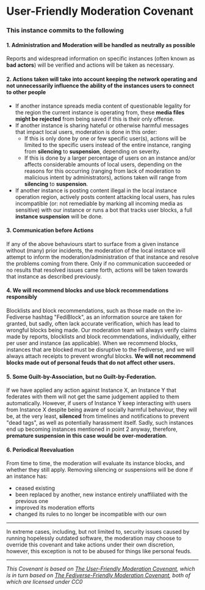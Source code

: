 # User-Friendly Moderation Covenant

### This instance commits to the following

#### 1. Administration and Moderation will be handled as neutrally as possible
Reports and widespread information on specific instances (often known as **bad actors**) will be verified
and actions will be taken as necessary.

#### 2. Actions taken will take into account keeping the network operating and not unnecessarily influence the ability of the instances users to connect to other people
* If another instance spreads media content of questionable legality for the region the current instance
  is operating from, these **media files might be rejected** from being saved if this is their only offense.
* If another instance is sharing hateful or otherwise harmful messages that impact local users, moderation is done in this order:
  * If this is only done by one or few specific user(s), actions will be limited to the specific users instead of the entire instance, ranging from **silencing** to **suspension**, depending on severity.
  * If this is done by a larger percentage of users on an instance and/or affects considerable amounts of local users, depending on the reasons for this occurring (ranging from lack of moderation to malicious intent by administrators), actions taken will range from **silencing** to **suspension**.
* If another instance is posting content illegal in the local instance operation region, actively posts content
  attacking local users, has rules incompatible (or: not remediable by marking all incoming media as sensitive) with our instance or runs a bot that tracks user blocks, a full **instance suspension** will be done.
  
#### 3. Communication before Actions
If any of the above behaviours start to surface from a given instance without (many) prior incidents, the moderation of the local instance will attempt
to inform the moderation/administration of that instance and resolve the problems coming from there. Only if no communication succeeded or no results that resolved issues came forth, actions will be taken towards that instance as described previously.
  
#### 4. We will recommend blocks and use block recommendations responsibly
Blocklists and block recommendations, such as those made on the in-Fediverse hashtag "FediBlock", as an information source are taken for granted, but sadly, often lack accurate verification, which has lead to wrongful blocks being made. Our moderation team will always verify claims made by reports, blocklists and block recommendations, individually, either per user and instance (as applicable). When we recommend blocks, instances that are blocked must be disruptive to the Fediverse, and we will always attach receipts to prevent wrongful blocks. **We will not recommend blocks made out of personal feuds that do not affect other users.**

#### 5. Some Guilt-by-Association, but no Guilt-by-Federation.
If we have applied any action against Instance X, an Instance Y that federates with them will not get the same judgement applied to them automatically. However, if users of Instance Y keep interacting with users from Instance X despite being aware of socially harmful behaviour, they will be, at the very least, **silenced** from timelines and notifications to prevent "dead tags", as well as potentially harassment itself. Sadly, such instances end up becoming instances mentioned in point 2 anyway, therefore, **premature suspension in this case would be over-moderation**.

#### 6. Periodical Reevaluation
From time to time, the moderation will evaluate its instance blocks, and whether they still apply. Removing silencing or suspensions will be done if an instance has:
* ceased existing
* been replaced by another, new instance entirely unaffiliated with the previous one
* improved its moderation efforts
* changed its rules to no longer be incompatible with our own

---

In extreme cases, including, but not limited to, security issues caused by running hopelessly outdated software, the moderation may choose to override this covenant and take actions under their own discretion, however, this exception is not to be abused for things like personal feuds.

---

_This Covenant is based on [The User-Friendly Moderation Covenant](https://github.com/kescherCode/user-friendly-moderation-covenant), which is in turn based on [The Fediverse-Friendly Moderation Covenant](https://github.com/pixeldesu/fediverse-friendly-moderation-covenant), both of which are licensed under CC0_
